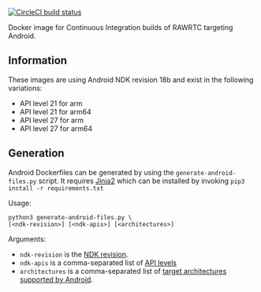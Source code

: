 [![CircleCI build status][circleci-badge]][circleci-url]

Docker image for Continuous Integration builds of RAWRTC targeting Android.

## Information

These images are using Android NDK revision 18b and exist in the
following variations:


- API level 21 for arm
- API level 21 for arm64
- API level 27 for arm
- API level 27 for arm64

## Generation

Android Dockerfiles can be generated by using the `generate-android-files.py`
script. It requires [Jinja2][jinja2] which can be installed by invoking
`pip3 install -r requirements.txt`

Usage:

```
python3 generate-android-files.py \
[<ndk-revision>] [<ndk-apis>] [<architectures>]
```

Arguments:

- `ndk-revision` is the [NDK revision][ndk-revision-history].
- `ndk-apis` is a comma-separated list of [API levels][ndk-api-levels]
- `architectures` is a comma-separated list of [target architectures supported
  by Android][ndk-abis].



[circleci-badge]: https://circleci.com/gh/rawrtc/ci-image/tree/cross%2Fandroid.svg?style=shield
[circleci-url]: https://circleci.com/gh/rawrtc/ci-image/tree/cross%2Fandroid
[jinja2]: http://jinja.pocoo.org
[ndk-revision-history]: https://developer.android.com/ndk/downloads/revision_history
[ndk-api-levels]: https://developer.android.com/ndk/guides/stable_apis
[ndk-abis]: https://developer.android.com/ndk/guides/abis
